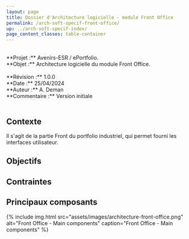 ```yaml
---
layout: page
title: Dossier d'Architecture logicielle - module Front Office
permalink: /arch-soft-specif-front-office/
up: ../arch-soft-specif-index/
page_content_classes: table-container
---
```


<br/>
**Projet :** Avenirs-ESR / ePortfolio. <br/>
**Objet :** Architecture logicielle du module Front Office.<br/>
<br/>
**Révision :** 1.0.0<br/>
**Date :** 25/04/2024<br/>
**Auteur :** A. Deman<br/>
**Commentaire :** Version initiale<br/>
<br/>

## Contexte 
Il s'agit de la partie Front du portfolio industriel, qui permet fourni les interfaces utilisateur.

## Objectifs

## Contraintes

## Principaux composants

{% include img.html
        src="assets/images/architecture-front-office.png"
        alt="Front Office - Main components"
        caption="Front Office - Main components"
%}